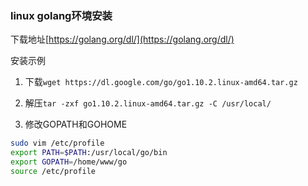 ### linux golang环境安装

下载地址[https://golang.org/dl/](https://golang.org/dl/)

安装示例

1. 下载`wget https://dl.google.com/go/go1.10.2.linux-amd64.tar.gz`

2. 解压`tar -zxf go1.10.2.linux-amd64.tar.gz -C /usr/local/`

3. 修改GOPATH和GOHOME
```sh
sudo vim /etc/profile
export PATH=$PATH:/usr/local/go/bin
export GOPATH=/home/www/go
source /etc/profile
```
